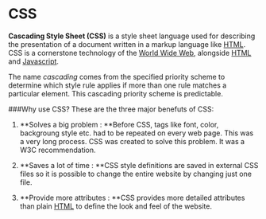 # CSS

**Cascading Style Sheet (CSS)** is a style sheet language used for describing the presentation of a document written in a markup language like [HTML](/wiki/HTML).
CSS is a cornerstone technology of the [World Wide Web](/wiki/World_wide_web), alongside [HTML](/wiki/HTML) and [Javascript](/wiki/Javascript).

The name *cascading* comes from the specified priority scheme to determine which style rule applies if more than one rule matches a particular element. This cascading priority scheme is predictable.

###Why use CSS?
These are the three major benefuts of CSS:

1. **Solves a big problem : **Before CSS, tags like font, color, backgroung style etc. had to be repeated on every web page. This was a very long process. CSS was created to solve this problem. It was a W3C recommendation.

2. **Saves a lot of time : **CSS style definitions are saved in external CSS files so it is possible to change the entire website by changing just one file.

3. **Provide more attributes : **CSS provides more detailed attributes than plain [HTML](/wiki/HTML) to define the look and feel of the website.

